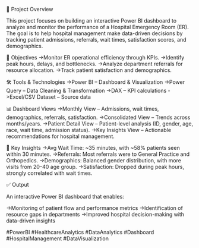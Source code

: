 📌 Project Overview

This project focuses on building an interactive Power BI dashboard to analyze and monitor the performance of a Hospital Emergency Room (ER).
The goal is to help hospital management make data-driven decisions by tracking patient admissions, referrals, wait times, satisfaction scores, and demographics.

🔹 Objectives
->Monitor ER operational efficiency through KPIs.
->Identify peak hours, delays, and bottlenecks.
->Analyze department referrals for resource allocation.
->Track patient satisfaction and demographics.

🛠 Tools & Technologies
->Power BI – Dashboard & Visualization
->Power Query – Data Cleaning & Transformation
->DAX – KPI calculations
->Excel/CSV Dataset – Source data

📊 Dashboard Views
->Monthly View – Admissions, wait times, demographics, referrals, satisfaction.
->Consolidated View – Trends across months/years.
->Patient Detail View – Patient-level analysis (ID, gender, age, race, wait time, admission status).
->Key Insights View – Actionable recommendations for hospital management.

🔑 Key Insights
->Avg Wait Time: ~35 minutes, with ~58% patients seen within 30 minutes.
->Referrals: Most referrals were to General Practice and Orthopedics.
->Demographics: Balanced gender distribution, with more visits from 20–40 age group.
->Satisfaction: Dropped during peak hours, strongly correlated with wait times.

✅ Output

An interactive Power BI dashboard that enables:

->Monitoring of patient flow and performance metrics
->Identification of resource gaps in departments
->Improved hospital decision-making with data-driven insights

#PowerBI #HealthcareAnalytics #DataAnalytics #Dashboard #HospitalManagement #DataVisualization
